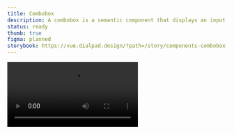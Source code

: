 ```yaml
---
title: Combobox
description: A combobox is a semantic component that displays an input element combined with a listbox, which enables the user to select items from the list.
status: ready
thumb: true
figma: planned
storybook: https://vue.dialpad.design/?path=/story/components-combobox--default
---
```


<code-well-header bgclass="d-bgc-white">
  <video class="d-w60p" src="/assets/images/components/preview--combobox.mp4" autoplay loop></video>
</code-well-header>

